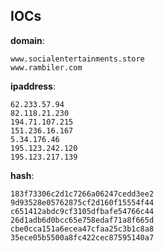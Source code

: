 
## IOCs

__domain__:

```text
www.socialentertainments.store
www.rambiler.com
```
__ipaddress__:

```text
62.233.57.94
82.118.21.230
194.71.107.215
151.236.16.167
5.34.176.46
195.123.242.120
195.123.217.139
```
__hash__:

```text
183f73306c2d1c7266a06247cedd3ee2
9d93528e05762875cf2d160f15554f44
c651412abdc9cf3105dfbafe54766c44
26d1adb6d0bcc65e758edaf71a8f665d
cbe0cca151a6ecea47cfaa25c3b1c8a8
35ece05b5500a8fc422cec87595140a7
```